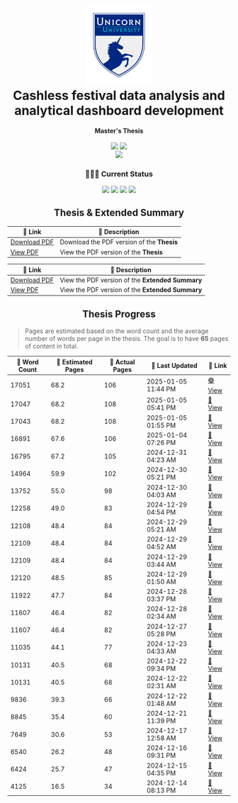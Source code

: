 <h1 align="center">
  <br>
  <img src="./figures/uu-icon.png" alt="Unicorn University" width="150"/>
  <br>
  Cashless festival data analysis and analytical dashboard development
  <br>
</h1>

<h4 align="center">Master's Thesis</h4>

<p align="center">
    <img src="https://img.shields.io/badge/University-Unicorn%20University-darkblue" />
    <img src="https://img.shields.io/badge/Supervisor-Mgr._Václav_Alt,_Ph.D.-white" />
    <br/>
    <img src="https://img.shields.io/badge/Field-Software_Engineering_and_Big_Data-moccasin" />
</p>

<h3 align="center">👨🏻‍🔬 Current Status</h3>
<p align="center">
  <img src="https://img.shields.io/badge/Research-100%25-brightgreen" />
  <img src="https://img.shields.io/badge/Development-100%25-brightgreen" />
  <img src="https://img.shields.io/badge/Thesis-100.0%25-brightgreen" />
  <img src="https://img.shields.io/badge/Revisions-100%25-brightgreen" />
</p>

<h2 align="center">Thesis & Extended Summary</h2>

<table align="center">
    <thead>
        <tr>
            <th>🔗 Link</th>
            <th>📄 Description</th>
        </tr>
    </thead>
    <tbody>
        <tr>
            <td><a href="https://raw.githubusercontent.com/filipditrich/master-thesis/main/thesis/dist/main.pdf">Download PDF</a></td>
            <td>Download the PDF version of the <b>Thesis</b></td>
        </tr>
         <tr>
            <td><a href="https://docs.google.com/viewer?url=https://raw.githubusercontent.com/filipditrich/master-thesis/main/thesis/dist/main.pdf">View PDF</a></td>
            <td>View the PDF version of the <b>Thesis</b></td>
        </tr>
    </tbody>
</table>

<table align="center">
    <thead>
        <tr>
            <th>🔗 Link</th>
            <th>📄 Description</th>
        </tr>
    </thead>
    <tbody>
        <tr>
            <td><a href="https://raw.githubusercontent.com/filipditrich/master-thesis/main/extended-summary/dist/extended-summary.pdf">Download PDF</a></td>
            <td>View the PDF version of the <b>Extended Summary</b></td>
        </tr>
        <tr>
            <td><a href="https://docs.google.com/viewer?url=https://raw.githubusercontent.com/filipditrich/master-thesis/main/thesis/dist/main.pdf">View PDF</a></td>
            <td>View the PDF version of the <b>Extended Summary</b></td>
        </tr>
    </tbody>
</table>

<h2 align="center">Thesis Progress</h2>

> Pages are estimated based on the word count and the average number of words per page in the thesis.
> The goal is to have **65** pages of content in total.

<table align="center">
    <thead>
        <tr>
            <th>💬 Word Count</th>
            <th>📄 Estimated Pages</th>
            <th>📔 Actual Pages </th>
            <th>📆 Last Updated</th>
            <th>🔗 Link</th>
        </tr>
    </thead>
    <!-- progress-table-start -->
    <tbody>
        <tr>
            <td>17051</td>
            <td>68.2</td>
            <td>106</td>
            <td>2025-01-05 11:44 PM</td>
            <td><a href="https://raw.githubusercontent.com/filipditrich/master-thesis/main/thesis/dist/main.pdf" target="_blank">🟢 View</a></td>
        </tr>
        <tr>
            <td>17047</td>
            <td>68.2</td>
            <td>108</td>
            <td>2025-01-05 05:41 PM</td>
            <td><a href="https://raw.githubusercontent.com/filipditrich/master-thesis/29f0e0432e647ee8e241604324fb9f89782b1458/thesis/dist/main.pdf" target="_blank">👀 View</a></td>
        </tr>
        <tr>
            <td>17043</td>
            <td>68.2</td>
            <td>108</td>
            <td>2025-01-05 01:55 PM</td>
            <td><a href="https://raw.githubusercontent.com/filipditrich/master-thesis/728fe38b0ced2b04f65a99fbd5a3c30605bcfd77/thesis/dist/main.pdf" target="_blank">👀 View</a></td>
        </tr>
        <tr>
            <td>16891</td>
            <td>67.6</td>
            <td>106</td>
            <td>2025-01-04 07:26 PM</td>
            <td><a href="https://raw.githubusercontent.com/filipditrich/master-thesis/2318934d69c030fbbdb91c1696e23856141f0bf5/thesis/dist/main.pdf" target="_blank">👀 View</a></td>
        </tr>
        <tr>
            <td>16795</td>
            <td>67.2</td>
            <td>105</td>
            <td>2024-12-31 04:23 AM</td>
            <td><a href="https://raw.githubusercontent.com/filipditrich/master-thesis/9c3051f0d0c026a176c5c988067f8e4b87432d92/thesis/dist/main.pdf" target="_blank">👀 View</a></td>
        </tr>
        <tr>
            <td>14964</td>
            <td>59.9</td>
            <td>102</td>
            <td>2024-12-30 05:21 PM</td>
            <td><a href="https://raw.githubusercontent.com/filipditrich/master-thesis/706e48d80c4f107162227d84359666e1494efc13/thesis/dist/main.pdf" target="_blank">👀 View</a></td>
        </tr>
        <tr>
            <td>13752</td>
            <td>55.0</td>
            <td>98</td>
            <td>2024-12-30 04:03 AM</td>
            <td><a href="https://raw.githubusercontent.com/filipditrich/master-thesis/bd159447ae6a81574f67239e14f92ef067613778/thesis/dist/main.pdf" target="_blank">👀 View</a></td>
        </tr>
        <tr>
            <td>12258</td>
            <td>49.0</td>
            <td>83</td>
            <td>2024-12-29 04:54 PM</td>
            <td><a href="https://raw.githubusercontent.com/filipditrich/master-thesis/e829aaf00f81a7131d85716d65749b15bdb79e26/thesis/dist/main.pdf" target="_blank">👀 View</a></td>
        </tr>
        <tr>
            <td>12108</td>
            <td>48.4</td>
            <td>84</td>
            <td>2024-12-29 05:21 AM</td>
            <td><a href="https://raw.githubusercontent.com/filipditrich/master-thesis/5402b21713a7d8948a7c8c3ef4a7fefe27261164/thesis/dist/main.pdf" target="_blank">👀 View</a></td>
        </tr>
        <tr>
            <td>12109</td>
            <td>48.4</td>
            <td>84</td>
            <td>2024-12-29 04:52 AM</td>
            <td><a href="https://raw.githubusercontent.com/filipditrich/master-thesis/48e767f79a4844c0ba7f1b1a96a95a2695fb8376/thesis/dist/main.pdf" target="_blank">👀 View</a></td>
        </tr>
        <tr>
            <td>12109</td>
            <td>48.4</td>
            <td>84</td>
            <td>2024-12-29 03:44 AM</td>
            <td><a href="https://raw.githubusercontent.com/filipditrich/master-thesis/662069ddb4da5fd27962b38cd019d606447309b5/thesis/dist/main.pdf" target="_blank">👀 View</a></td>
        </tr>
        <tr>
            <td>12120</td>
            <td>48.5</td>
            <td>85</td>
            <td>2024-12-29 01:50 AM</td>
            <td><a href="https://raw.githubusercontent.com/filipditrich/master-thesis/e3943c5055cb3011cf9163a9bb040b1b91b6bf2e/thesis/dist/main.pdf" target="_blank">👀 View</a></td>
        </tr>
        <tr>
            <td>11922</td>
            <td>47.7</td>
            <td>84</td>
            <td>2024-12-28 03:37 PM</td>
            <td><a href="https://raw.githubusercontent.com/filipditrich/master-thesis/575ab60a0099a26482c3ea02d5036c144da03688/thesis/dist/main.pdf" target="_blank">👀 View</a></td>
        </tr>
        <tr>
            <td>11607</td>
            <td>46.4</td>
            <td>82</td>
            <td>2024-12-28 02:34 AM</td>
            <td><a href="https://raw.githubusercontent.com/filipditrich/master-thesis/dbfea92522ab6f6ec77471e9771d4a2b485a6349/thesis/dist/main.pdf" target="_blank">👀 View</a></td>
        </tr>
        <tr>
            <td>11607</td>
            <td>46.4</td>
            <td>82</td>
            <td>2024-12-27 05:28 PM</td>
            <td><a href="https://raw.githubusercontent.com/filipditrich/master-thesis/9b9616e18f243fa0ca1891a7d6575161af986a57/thesis/dist/main.pdf" target="_blank">👀 View</a></td>
        </tr>
        <tr>
            <td>11035</td>
            <td>44.1</td>
            <td>77</td>
            <td>2024-12-23 04:33 AM</td>
            <td><a href="https://raw.githubusercontent.com/filipditrich/master-thesis/66657b3fe0aff6fc683fad664d03fadab10a99bc/thesis/dist/main.pdf" target="_blank">👀 View</a></td>
        </tr>
        <tr>
            <td>10131</td>
            <td>40.5</td>
            <td>68</td>
            <td>2024-12-22 09:34 PM</td>
            <td><a href="https://raw.githubusercontent.com/filipditrich/master-thesis/dfe33be6f3102405404087461ada5a76531f889f/thesis/dist/main.pdf" target="_blank">👀 View</a></td>
        </tr>
        <tr>
            <td>10131</td>
            <td>40.5</td>
            <td>68</td>
            <td>2024-12-22 02:31 AM</td>
            <td><a href="https://raw.githubusercontent.com/filipditrich/master-thesis/654103079255aff09cf6c20bca51be7ba8f077a4/thesis/dist/main.pdf" target="_blank">👀 View</a></td>
        </tr>
        <tr>
            <td>9836</td>
            <td>39.3</td>
            <td>66</td>
            <td>2024-12-22 01:48 AM</td>
            <td><a href="https://raw.githubusercontent.com/filipditrich/master-thesis/9d41ab4b5019650c15187dba6b915e4c1772be9c/thesis/dist/main.pdf" target="_blank">👀 View</a></td>
        </tr>
        <tr>
            <td>8845</td>
            <td>35.4</td>
            <td>60</td>
            <td>2024-12-21 11:39 PM</td>
            <td><a href="https://raw.githubusercontent.com/filipditrich/master-thesis/9376d5fa331bdef1362fbb82d03c5b4d8d2d62da/thesis/dist/main.pdf" target="_blank">👀 View</a></td>
        </tr>
        <tr>
            <td>7649</td>
            <td>30.6</td>
            <td>53</td>
            <td>2024-12-17 12:58 AM</td>
            <td><a href="https://raw.githubusercontent.com/filipditrich/master-thesis/b230e391e255456d21f88d486a7d0c4c84dde77a/thesis/dist/main.pdf" target="_blank">👀 View</a></td>
        </tr>
        <tr>
            <td>6540</td>
            <td>26.2</td>
            <td>48</td>
            <td>2024-12-16 09:31 PM</td>
            <td><a href="https://raw.githubusercontent.com/filipditrich/master-thesis/0406a8461eff54572a51bb6dfa8e0b694e88cd65/thesis/dist/main.pdf" target="_blank">👀 View</a></td>
        </tr>
        <tr>
            <td>6424</td>
            <td>25.7</td>
            <td>47</td>
            <td>2024-12-15 04:35 PM</td>
            <td><a href="https://raw.githubusercontent.com/filipditrich/master-thesis/8ea4d9a0b44cc0f5d0fcedc1d0c48d778ccc9924/thesis/dist/main.pdf" target="_blank">👀 View</a></td>
        </tr>
        <tr>
            <td>4125</td>
            <td>16.5</td>
            <td>34</td>
            <td>2024-12-14 08:13 PM</td>
            <td><a href="https://raw.githubusercontent.com/filipditrich/master-thesis/bf40e19b7f6470445da549bb3704caf7fd66db40/thesis/dist/main.pdf" target="_blank">👀 View</a></td>
        </tr>
    </tbody>
    <!-- progress-table-end -->
</table>